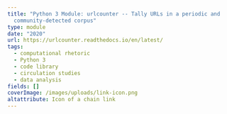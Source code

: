 ```yaml
---
title: "Python 3 Module: urlcounter -- Tally URLs in a periodic and
  community-detected corpus"
type: module
date: "2020"
url: https://urlcounter.readthedocs.io/en/latest/
tags:
  - computational rhetoric
  - Python 3
  - code library
  - circulation studies
  - data analysis
fields: []
coverImage: /images/uploads/link-icon.png
altattribute: Icon of a chain link
---
```

